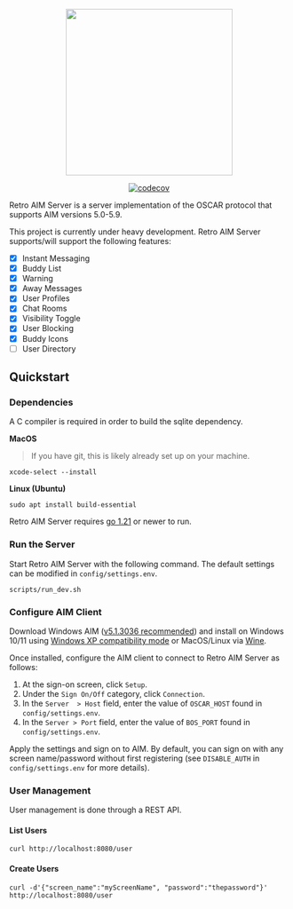 <p align="center">
  <img src="https://github.com/mk6i/retro-aim-server/assets/2894330/adff6b45-fcae-400c-8876-52e891a36ee0" width="300">
</p>

<p align="center">
  <a href="https://codecov.io/github/mk6i/retro-aim-server">
    <img src="https://codecov.io/github/mk6i/retro-aim-server/graph/badge.svg?token=MATKPP77JT" alt="codecov">
  </a>
</p>

Retro AIM Server is a server implementation of the OSCAR protocol that supports AIM versions 5.0-5.9.

This project is currently under heavy development. Retro AIM Server supports/will support the following features:

- [x] Instant Messaging
- [x] Buddy List
- [x] Warning
- [x] Away Messages
- [x] User Profiles
- [x] Chat Rooms
- [x] Visibility Toggle
- [x] User Blocking
- [x] Buddy Icons
- [ ] User Directory

## Quickstart

### Dependencies

A C compiler is required in order to build the sqlite dependency.

**MacOS**

> If you have git, this is likely already set up on your machine.

```shell
xcode-select --install
```

**Linux (Ubuntu)**

```shell
sudo apt install build-essential
```

Retro AIM Server requires [go 1.21](https://go.dev/) or newer to run.

### Run the Server

Start Retro AIM Server with the following command. The default settings can be modified in `config/settings.env`.

```shell
scripts/run_dev.sh
```

### Configure AIM Client

Download Windows AIM ([v5.1.3036 recommended](https://archive.org/details/aim513036)) and install on Windows 10/11 using
[Windows XP compatibility mode](https://support.microsoft.com/en-us/windows/make-older-apps-or-programs-compatible-with-windows-783d6dd7-b439-bdb0-0490-54eea0f45938)
or MacOS/Linux via [Wine](https://www.winehq.org/). 

Once installed, configure the AIM client to connect to Retro AIM Server as
follows:

1. At the sign-on screen, click `Setup`.
2. Under the `Sign On/Off` category, click `Connection`.
3. In the `Server  > Host` field, enter the value of `OSCAR_HOST` found in `config/settings.env`.
4. In the `Server > Port` field, enter the value of `BOS_PORT` found in `config/settings.env`.

Apply the settings and sign on to AIM. By default, you can sign on with any screen name/password without first
registering (see `DISABLE_AUTH` in `config/settings.env` for more details).

### User Management

User management is done through a REST API.

#### List Users

```curl
curl http://localhost:8080/user
```

#### Create Users

```curl
curl -d'{"screen_name":"myScreenName", "password":"thepassword"}' http://localhost:8080/user
```
